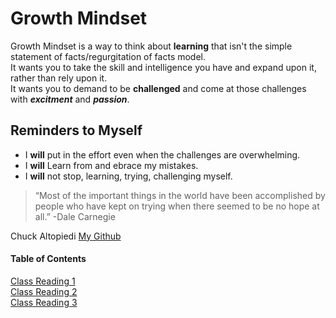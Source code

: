 # Growth Mindset

Growth Mindset is a way to think about **learning** that isn't the simple statement of facts/regurgitation of facts model.  
It wants you to take the skill and intelligence you have and expand upon it, rather than rely upon it.  
It wants you to demand to be **challenged** and come at those challenges with ***excitment*** and ***passion***.  

## Reminders to Myself

* I **will** put in the effort even when the challenges are overwhelming.
* I **will** Learn from and ebrace my mistakes.
* I **will** not stop, learning, trying, challenging myself.

> “Most of the important things in the world have been accomplished by people who have kept on trying when there seemed to be no hope at all.” -Dale Carnegie


Chuck Altopiedi [My Github](https://github.com/ChuckAlto)  

#### Table of Contents

[Class Reading 1](class1reading.md)  
[Class Reading 2](class2reading.md)  
[Class Reading 3](class3reading.md)

